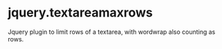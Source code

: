 jquery.textareamaxrows
======================

Jquery plugin to limit rows of a textarea, with wordwrap also counting as rows.